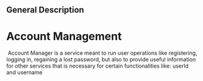 ## General Description

# Account Management

​	Account Manager is a service meant to run user operations like registering, logging in, regaining a lost password, but also to provide useful information for other services that is necessary for certain functionalities like: userId and username



